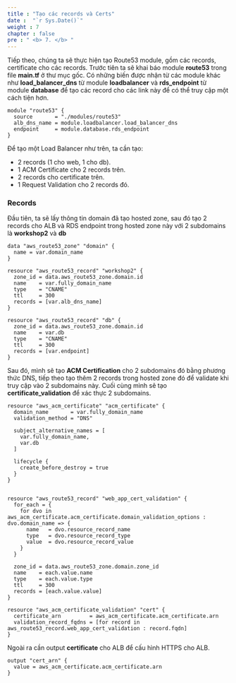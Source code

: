 ```yaml
---
title : "Tạo các records và Certs"
date :  "`r Sys.Date()`" 
weight : 7
chapter : false
pre : " <b> 7. </b> "
---
```

Tiếp theo, chúng ta sẽ thực hiện tạo Route53 module, gồm các records, certificate cho các records. Trước tiên ta sẽ khai báo module **route53** trong file **main.tf** ở thư mục gốc. Có những biến được nhận từ các module khác như **load_balancer_dns** từ module **loadbalancer** và **rds_endpoint** từ module **database** để tạo các record cho các link này để có thể truy cập một cách tiện hơn.

```
module "route53" {
  source       = "./modules/route53"
  alb_dns_name = module.loadbalancer.load_balancer_dns
  endpoint     = module.database.rds_endpoint
}
```
Để tạo một Load Balancer như trên, ta cần tạo:
- 2 records (1 cho web, 1 cho db).
- 1 ACM Certificate cho 2 records trên.
- 2 records cho certificate trên.
- 1 Request Validation cho 2 records đó.

### Records
Đầu tiên, ta sẽ lấy thông tin domain đã tạo hosted zone, sau đó tạo 2 records cho ALB và RDS endpoint trong hosted zone này với 2 subdomains là **workshop2** và **db**

```
data "aws_route53_zone" "domain" {
  name = var.domain_name
}

resource "aws_route53_record" "workshop2" {
  zone_id = data.aws_route53_zone.domain.id
  name    = var.fully_domain_name
  type    = "CNAME"
  ttl     = 300
  records = [var.alb_dns_name]
}

resource "aws_route53_record" "db" {
  zone_id = data.aws_route53_zone.domain.id
  name    = var.db
  type    = "CNAME"
  ttl     = 300
  records = [var.endpoint]
}
```


Sau đó, mình sẽ tạo **ACM Certification** cho 2 subdomains đó bằng phương thức DNS, tiếp theo tạo thêm 2 records trong hosted zone đó để validate khi truy cập vào 2 subdomains này. Cuối cùng mình sẽ tạo **certificate_validation** để xác thực 2 subdomains.

```
resource "aws_acm_certificate" "acm_certificate" {
  domain_name       = var.fully_domain_name
  validation_method = "DNS"

  subject_alternative_names = [
    var.fully_domain_name, 
    var.db 
  ]

  lifecycle {
    create_before_destroy = true
  }
}


resource "aws_route53_record" "web_app_cert_validation" {
  for_each = {
    for dvo in aws_acm_certificate.acm_certificate.domain_validation_options : dvo.domain_name => {
      name   = dvo.resource_record_name
      type   = dvo.resource_record_type
      value  = dvo.resource_record_value
    }
  }

  zone_id = data.aws_route53_zone.domain.zone_id
  name    = each.value.name
  type    = each.value.type
  ttl     = 300
  records = [each.value.value]
}

resource "aws_acm_certificate_validation" "cert" {
  certificate_arn         = aws_acm_certificate.acm_certificate.arn
  validation_record_fqdns = [for record in aws_route53_record.web_app_cert_validation : record.fqdn]
}
```

Ngoài ra cần output **certificate** cho ALB để cấu hình HTTPS cho ALB.

```
output "cert_arn" {
  value = aws_acm_certificate.acm_certificate.arn
}
```